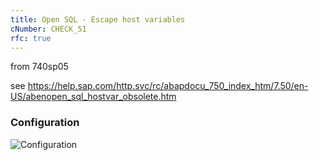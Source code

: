 ```yaml
---
title: Open SQL - Escape host variables
cNumber: CHECK_51
rfc: true
---
```


from 740sp05

see https://help.sap.com/http.svc/rc/abapdocu_750_index_htm/7.50/en-US/abenopen_sql_hostvar_obsolete.htm

### Configuration
![Configuration](/img/default_conf.png)